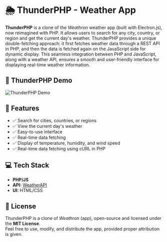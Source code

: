# 🌦 ThunderPHP - Weather App

**ThunderPHP** is a clone of the *Weathron* weather app (built with Electron.js), now reimagined with PHP. It allows users to search for any city, country, or region and get the current day's weather. ThunderPHP provides a unique double-fetching approach: it first fetches weather data through a REST API in PHP, and then the data is fetched again on the JavaScript side for dynamic display. This seamless integration between PHP and JavaScript, along with a weather API, ensures a smooth and user-friendly interface for displaying real-time weather information.

## 📸 ThunderPHP Demo
![ThunderPHP Demo](public/Images/preview-ezgif.com-speed.gif)

## 🔹 Features
- ✅ Search for cities, countries, or regions  
- ✅ View the current day's weather  
- ✅ Easy-to-use interface  
- ✅ Real-time data fetching  
- ✅ Display of temperature, humidity, and wind speed  
- ✅ Real-time data fetching using cURL in PHP

## 💻 Tech Stack 
- **PHP/JS**
- **API:** [WeatherAPI](https://www.weatherapi.com/)  
- **UI:** HTML/CSS

## 📜 License  
ThunderPHP is a clone of *Weathron* (app), open-source and licensed under the **MIT License**.  
Feel free to use, modify, and distribute the app, provided proper attribution is given.

